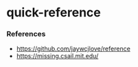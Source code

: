 # quick-reference

### References
 - https://github.com/jaywcjlove/reference
 - https://missing.csail.mit.edu/
 
 
<a href="https://repl.it/github/jssonx/quick-reference">
</a>
